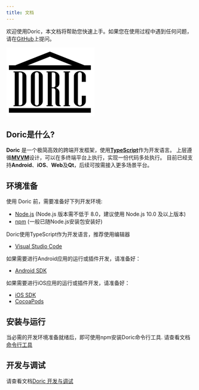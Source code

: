 ```yaml
---
title: 文档
---
```

欢迎使用Doric，本文档将帮助您快速上手。如果您在使用过程中遇到任何问题，请在[GitHub](https://github.com/doric-pub/Doric/issues)上提问。

![Doric](../logo.png)
## Doric是什么?
**Doric** 是一个极简高效的跨端开发框架，使用[**TypeScript**](https://www.typescriptlang.org/index.html)作为开发语言。
上层遵循[**MVVM**](./mvvm.html)设计，可以在多终端平台上执行，实现一份代码多处执行。
目前已经支持**Android**、**iOS**、**Web**及**Qt**，后续可按需接入更多场景平台。

## 环境准备

使用 Doric 前，需要准备好下列开发环境:

- [Node.js](http://nodejs.org/) (Node.js 版本需不低于 8.0，建议使用 Node.js 10.0 及以上版本)
- [npm](https://www.npmjs.com/) (一般已随Node.js安装包安装好)

Doric使用TypeScript作为开发语言，推荐使用编辑器

- [Visual Studio Code](https://code.visualstudio.com/)

如果需要进行Android应用的运行或插件开发，请准备好：
- [Android SDK](https://developer.android.com/index.html)

如果需要进行iOS应用的运行或插件开发，请准备好：
- [iOS SDK](https://developer.apple.com/xcode/)
- [CocoaPods](https://guides.cocoapods.org/using/getting-started.html)

## 安装与运行

当必需的开发环境准备就绪后，即可使用npm安装Doric命令行工具.
请查看文档[命令行工具](./cli.html)

## 开发与调试
请查看文档[Doric 开发与调试](./devkit.html)